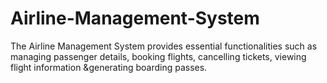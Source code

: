 # Airline-Management-System
The Airline Management System  provides essential functionalities such as managing passenger details, booking flights, cancelling tickets, viewing flight information &amp;generating boarding passes.
